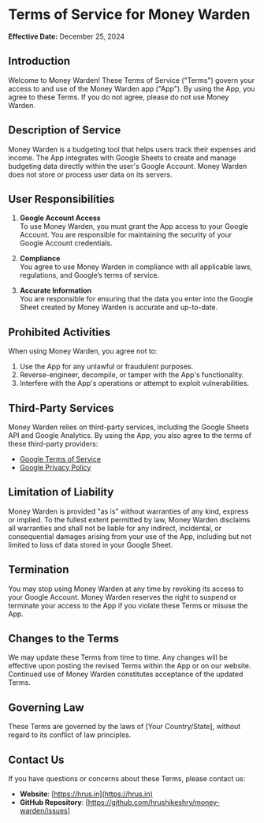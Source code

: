 # Terms of Service for Money Warden

**Effective Date:** December 25, 2024

## Introduction

Welcome to Money Warden! These Terms of Service ("Terms") govern your access to and use of the Money Warden app ("App"). By using the App, you agree to these Terms. If you do not agree, please do not use Money Warden.

## Description of Service

Money Warden is a budgeting tool that helps users track their expenses and income. The App integrates with Google Sheets to create and manage budgeting data directly within the user's Google Account. Money Warden does not store or process user data on its servers.

## User Responsibilities

1. **Google Account Access**  
   To use Money Warden, you must grant the App access to your Google Account. You are responsible for maintaining the security of your Google Account credentials.

2. **Compliance**  
   You agree to use Money Warden in compliance with all applicable laws, regulations, and Google’s terms of service.

3. **Accurate Information**  
   You are responsible for ensuring that the data you enter into the Google Sheet created by Money Warden is accurate and up-to-date.

## Prohibited Activities

When using Money Warden, you agree not to:

1. Use the App for any unlawful or fraudulent purposes.
2. Reverse-engineer, decompile, or tamper with the App's functionality.
3. Interfere with the App's operations or attempt to exploit vulnerabilities.

## Third-Party Services

Money Warden relies on third-party services, including the Google Sheets API and Google Analytics. By using the App, you also agree to the terms of these third-party providers:  

- [Google Terms of Service](https://policies.google.com/terms)  
- [Google Privacy Policy](https://policies.google.com/privacy)

## Limitation of Liability

Money Warden is provided "as is" without warranties of any kind, express or implied. To the fullest extent permitted by law, Money Warden disclaims all warranties and shall not be liable for any indirect, incidental, or consequential damages arising from your use of the App, including but not limited to loss of data stored in your Google Sheet.  

## Termination

You may stop using Money Warden at any time by revoking its access to your Google Account. Money Warden reserves the right to suspend or terminate your access to the App if you violate these Terms or misuse the App.

## Changes to the Terms

We may update these Terms from time to time. Any changes will be effective upon posting the revised Terms within the App or on our website. Continued use of Money Warden constitutes acceptance of the updated Terms.

## Governing Law

These Terms are governed by the laws of [Your Country/State], without regard to its conflict of law principles.

## Contact Us

If you have questions or concerns about these Terms, please contact us:  

- **Website**: [https://hrus.in](https://hrus.in)  
- **GitHub Repository**: [https://github.com/hrushikeshrv/money-warden/issues]
